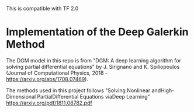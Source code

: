 This is compatible with TF 2.0

# Implementation of the Deep Galerkin Method

The DGM model in this repo is from "DGM: A deep learning algorithm for solving partial differential equations" by J. Sirignano and K. Spiliopoulos (Journal of Computational Physics, 2018 - https://arxiv.org/abs/1708.07469).

The methods used in this project follows "Solving Nonlinear andHigh-Dimensional PartialDifferential Equations viaDeep Learning" https://arxiv.org/pdf/1811.08782.pdf
